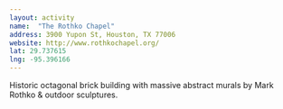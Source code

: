 ```yaml
---
layout: activity
name:  "The Rothko Chapel"
address: 3900 Yupon St, Houston, TX 77006
website: http://www.rothkochapel.org/
lat: 29.737615
lng: -95.396166
---
```


Historic octagonal brick building with massive abstract murals by Mark Rothko & outdoor sculptures.
